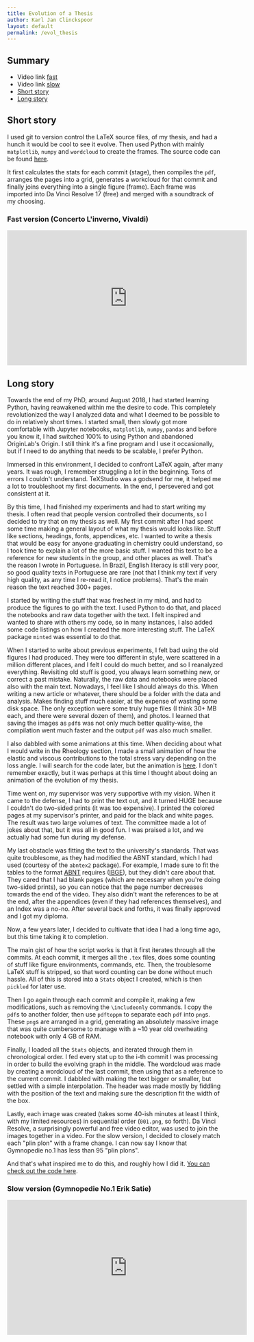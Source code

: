 ```yaml
---
title: Evolution of a Thesis
author: Karl Jan Clinckspoor
layout: default
permalink: /evol_thesis
---
```


## Summary

* Video link [fast](#fast-version-concerto-linverno-vivaldi)
* Video link [slow](#slow-version-gymnopedie-no1-erik-satie)
* [Short story](#short-story)
* [Long story](#long-story)


## Short story

I used git to version control the LaTeX source files, of my thesis, and had a
hunch it would be cool to see it evolve. Then used Python with mainly
`matplotlib`, `numpy` and `wordcloud` to create the frames. The source code can
be found [here](https://github.com/KarlClinckspoor/EvolutionThesis).

It first calculates the stats for each commit (stage), then compiles the `pdf`,
arranges the pages into a grid, generates a workcloud for that commit and
finally joins everything into a single figure (frame). Each frame was imported
into Da Vinci Resolve 17 (free) and merged with a soundtrack of my choosing.

### Fast version (Concerto L'inverno, Vivaldi)

<iframe width="560" height="315" src="https://www.youtube.com/embed/jKUw8FVsJxE"
 frameborder="0" allow="accelerometer; autoplay; clipboard-write; 
 encrypted-media; gyroscope; picture-in-picture" allowfullscreen></iframe>

## Long story

Towards the end of my PhD, around August 2018, I had started learning Python,
having reawakened within me the desire to code. This completely revolutionized
the way I analyzed data and what I deemed to be possible to do in relatively
short times. I started small, then slowly got more comfortable with Jupyter
notebooks, `matplotlib`, `numpy`, `pandas` and before you know it, I had
switched 100% to using Python and abandoned OriginLab's Origin. I still think
it's a fine program and I use it occasionally, but if I need to do anything
that needs to be scalable, I prefer Python.

Immersed in this environment, I decided to confront LaTeX again, after many
years. It was rough, I remember struggling a lot in the beginning. Tons of
errors I couldn't understand. TeXStudio was a godsend for me, it helped me a lot
to troubleshoot my first documents. In the end, I persevered and got consistent
at it.

By this time, I had finished my experiments and had to start writing my thesis.
I often read that people version controlled their documents, so I decided to try
that on my thesis as well. My first commit after I had spent some time making a
general layout of what my thesis would looks like. Stuff like sections,
headings, fonts, appendices, etc. I wanted to write a thesis that would be easy
for anyone graduating in chemistry could understand, so I took time to explain a
lot of the more basic stuff. I wanted this text to be a reference for new
students in the group, and other places as well. That's the reason I wrote in
Portuguese. In Brazil, English literacy is still very poor, so good quality
texts in Portuguese are rare (not that I think my text if very high quality, as
any time I re-read it, I notice problems). That's the main reason the text
reached 300+ pages.

I started by writing the stuff that was freshest in my mind, and had to produce
the figures to go with the text. I used Python to do that, and placed the
notebooks and raw data together with the text. I felt inspired and wanted to
share with others my code, so in many instances, I also added some code listings
on how I created the more interesting stuff. The LaTeX package `minted` was
essential to do that.

When I started to write about previous experiments, I felt bad using the old
figures I had produced. They were too different in style, were scattered in a
million different places, and I felt I could do much better, and so I reanalyzed
everything. Revisiting old stuff is good, you always learn something new, or
correct a past mistake. Naturally, the raw data and notebooks were placed also
with the main text. Nowadays, I feel like I should always do this. When writing
a new article or whatever, there should be a folder with the data and analysis.
Makes finding stuff much easier, at the expense of wasting some disk space. The
only exception were some truly huge files (I think 30+ MB each, and there were
several dozen of them), and photos. I learned that saving the images as `pdf`s was
not only much better quality-wise, the compilation went much faster and the
output `pdf` was also much smaller.

I also dabbled with some animations at this time. When deciding about what I
would write in the Rheology section, I made a small animation of how the elastic
and viscous contributions to the total stress vary depending on the loss angle.
I will search for the code later, but the animation is
[here](https://www.youtube.com/watch?v=XRfU6Zdi9aM). I don't remember exactly,
but it was perhaps at this time I thought about doing an animation of the
evolution of my thesis.

Time went on, my supervisor was very supportive with my vision. When it came to
the defense, I had to print the text out, and it turned HUGE because I couldn't
do two-sided prints (it was too expensive). I printed the colored pages at my
supervisor's printer, and paid for the black and white pages. The result was two
large volumes of text. The committee made a lot of jokes about that, but it was
all in good fun. I was praised a lot, and we actually had some fun during my
defense.

My last obstacle was fitting the text to the university's standards. That was
quite troublesome, as they had modified the ABNT standard, which I had used
(courtesy of the `abntex2` package). For example, I made sure to fit the tables
to the format
[ABNT](https://tecnoblog.net/236041/guia-normas-abnt-trabalho-academico-tcc/)
requires
([IBGE](http://climacom.mudancasclimaticas.net.br/wp-content/uploads/2015/08/Normas-IBGE-simplificado.pdf)),
but they didn't care about that. They cared that I had blank pages (which are
necessary when you're doing two-sided prints), so you can notice that the page
number decreases towards the end of the video. They also didn't want the
references to be at the end, after the appendices (even if they had references
themselves), and an Index was a no-no. After several back and forths, it was
finally approved and I got my diploma.

Now, a few years later, I decided to cultivate that idea I had a long time ago,
but this time taking it to completion.

The main gist of how the script works is that it first iterates through all the
commits. At each commit, it merges all the `.tex` files, does some counting of
stuff like figure environments, commands, etc. Then, the troublesome LaTeX stuff
is stripped, so that word counting can be done without much hassle. All of this
is stored into a `Stats` object I created, which is then `pickled` for later use.

Then I go again through each commit and compile it, making a few modifications,
such as removing the `\includeonly` commands. I copy the `pdf`s to another
folder, then use `pdftoppm` to separate each `pdf` into `png`s. These `png`s are
arranged in a grid, generating an absolutely massive image that was quite
cumbersome to manage with a ~10 year old overheating notebook with only 4 GB of
RAM.

Finally, I loaded all the `Stats` objects, and iterated through them in
chronological order. I fed every stat up to the i-th commit I was processing in
order to build the evolving graph in the middle. The wordcloud was made by
creating a wordcloud of the last commit, then using that as a reference to the
current commit. I dabbled with making the text bigger or smaller, but settled
with a simple interpolation. The header was made mostly by fiddling with the
position of the text and making sure the description fit the width of the box.

Lastly, each image was created (takes some 40-ish minutes at least I think, with
my limited resources) in sequential order (`001.png`, so forth). Da Vinci
Resolve, a surprisingly powerful and free video editor, was used to join the
images together in a video. For the slow version, I decided to closely match
each "plin plon" with a frame change. I can now say I know that Gymnopedie no.1
has less than 95 "plin plons".

And that's what inspired me to do this, and roughly how I did it. [You can check
out the code here](https://github.com/KarlClinckspoor/EvolutionThesis).

### Slow version (Gymnopedie No.1 Erik Satie)

<iframe width="560" height="315" src="https://www.youtube.com/embed/o8FFMAszz5s"
 frameborder="0" allow="accelerometer; autoplay; clipboard-write; encrypted-media
 ; gyroscope; picture-in-picture" allowfullscreen></iframe>